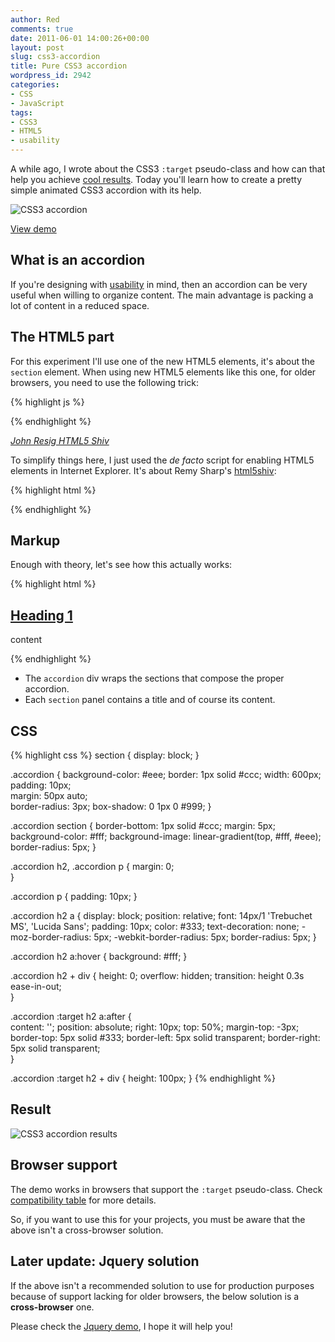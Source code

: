 ```yaml
---
author: Red
comments: true
date: 2011-06-01 14:00:26+00:00
layout: post
slug: css3-accordion
title: Pure CSS3 accordion
wordpress_id: 2942
categories:
- CSS
- JavaScript
tags:
- CSS3
- HTML5
- usability
---
```


A while ago, I wrote about the CSS3 `:target` pseudo-class and how can that help you achieve [cool results](http://www.red-team-design.com/get-to-know-your-css3-target-pseudo-class). Today you'll learn how to create a pretty simple animated CSS3 accordion with its help.

![CSS3 accordion](http://www.red-team-design.com/wp-content/uploads/2011/05/css3-accordion.png)

<!-- more -->

[View demo](http://www.red-team-design.com/wp-content/uploads/2011/05/css3-accordion.html)

## What is an accordion

If you're designing with [usability](http://www.red-team-design.com/web-usability-tips-for-your-website) in mind, then an accordion can be very useful when willing to organize content. The main advantage is packing a lot of content in a reduced space.

## The HTML5 part

For this experiment I'll use one of the new HTML5 elements, it's about the `section` element. When using new HTML5 elements like this one, for older browsers, you need to use the following trick:

{% highlight js %}
<script>document.createElement('section');</script>
{% endhighlight %}

_[John Resig HTML5 Shiv](http://ejohn.org/blog/html5-shiv/)_

To simplify things here, I just used the _de facto_ script for enabling HTML5 elements in Internet Explorer. It's about Remy Sharp's [html5shiv](http://code.google.com/p/html5shiv/):

{% highlight html %}
<!--[if lt IE 9]>
  <script src="//html5shim.googlecode.com/svn/trunk/html5.js"></script>
<![endif]-->
{% endhighlight %}

## Markup

Enough with theory, let's see how this actually works:

{% highlight html %}
<div class="accordion">
    <section id="one">
        <h2><a href="#one">Heading 1</a></h2>
        <div>
            <p>content</p>
        </div>
    </section>
</div>
{% endhighlight %}
        
  * The `accordion` div wraps the sections that compose the proper accordion.	
  * Each `section` panel contains a title and of course its content.

## CSS

{% highlight css %}
section {
    display: block;
} 

.accordion {
    background-color: #eee;
    border: 1px solid #ccc;
    width: 600px;
    padding: 10px;  
    margin: 50px auto;  
    border-radius: 3px; 
    box-shadow: 0 1px 0 #999;
}
 
.accordion section {
    border-bottom: 1px solid #ccc;
    margin: 5px;    
    background-color: #fff;
    background-image: linear-gradient(top, #fff, #eee);
    border-radius: 5px;
}

.accordion h2,
.accordion p {
    margin: 0;  
}

.accordion p {
    padding: 10px;
}
 
.accordion h2 a {
    display: block;
    position: relative;
    font: 14px/1 'Trebuchet MS', 'Lucida Sans';
    padding: 10px;
    color: #333;
    text-decoration: none;
    -moz-border-radius: 5px;
    -webkit-border-radius: 5px;
    border-radius: 5px;
}

.accordion h2 a:hover {
    background: #fff;
}
 
.accordion h2 + div {
    height: 0;
    overflow: hidden;
    transition: height 0.3s ease-in-out;    
}

.accordion :target h2 a:after {  
    content: '';
    position: absolute;
    right: 10px;
    top: 50%;
    margin-top: -3px;
    border-top: 5px solid #333;
    border-left: 5px solid transparent;
    border-right: 5px solid transparent;    
}

.accordion :target h2 + div {
    height: 100px;
}
{% endhighlight %}    
    
 ## Result

![CSS3 accordion results](http://www.red-team-design.com/wp-content/uploads/2011/05/css3-accordion-result.png)

## Browser support

The demo works in browsers that sup­port the `:tar­get` pseudo-class. Check [compatibility table](http://www.quirksmode.org/css/contents.html) for more details.

So, if you want to use this for your projects, you must be aware that the above isn't a cross-browser solution.

## Later update: Jquery solution


If the above isn't a recommended solution to use for production purposes because of support lacking for older browsers, the below solution is a **cross-browser** one. 

Please check the [Jquery demo](http://www.red-team-design.com/wp-content/uploads/2011/06/css3-jquery-accordion.html), I hope it will help you!